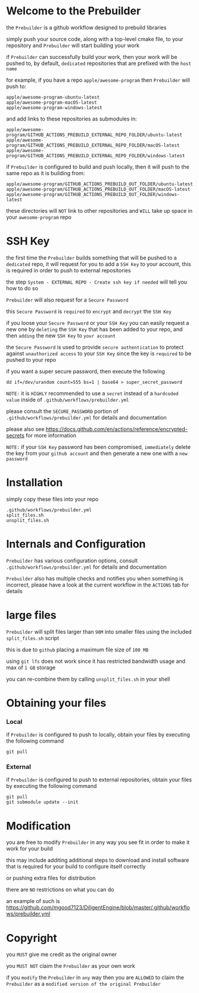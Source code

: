 # Welcome to the Prebuilder

the `Prebuilder` is a github workflow designed to prebuild libraries

simply push your source code, along with a top-level cmake file, to your repository and `Prebuilder` will start building your work

if `Prebuilder` can successfully build your work, then your work will be pushed to, by default, `dedicated` repositories that are prefixed with the `host name`

for example, if you have a repo `apple/awesome-program` then `Prebuilder` will push to:

```
apple/awesome-program-ubuntu-latest
apple/awesome-program-macOS-latest
apple/awesome-program-windows-latest
```

and add links to these repositories as submodules in:
```
apple/awesome-program/GITHUB_ACTIONS_PREBUILD_EXTERNAL_REPO_FOLDER/ubuntu-latest
apple/awesome-program/GITHUB_ACTIONS_PREBUILD_EXTERNAL_REPO_FOLDER/macOS-latest
apple/awesome-program/GITHUB_ACTIONS_PREBUILD_EXTERNAL_REPO_FOLDER/windows-latest
```

if `Prebuilder` is configured to build and push locally, then it will push to the same repo as it is building from:
```
apple/awesome-program/GITHUB_ACTIONS_PREBUILD_OUT_FOLDER/ubuntu-latest
apple/awesome-program/GITHUB_ACTIONS_PREBUILD_OUT_FOLDER/macOS-latest
apple/awesome-program/GITHUB_ACTIONS_PREBUILD_OUT_FOLDER/windows-latest
```

these directories will `NOT` link to other repositories and `WILL` take up space in your `awesome-program` repo


# SSH Key

the first time the `Prebuilder` builds something that will be pushed to a `dedicated` repo, it will request for you to add a `SSH Key` to your account, this is required in order to push to external repositories

the step `System - EXTERNAL REPO - Create ssh key if needed` will tell you how to do so

`Prebuilder` will also request for a `Secure Password`

this `Secure Password` is `required` to `encrypt` and `decrypt` the `SSH Key`

if you loose your `Secure Password` or your `SSH Key` you can easily request a new one by `deleting` the `SSH Key` that has been added to your repo, and then `adding` the new `SSH Key` to `your account`

the `Secure Password` is used to provide `secure authentication` to protect against `unauthorized access` to your `SSH Key` since the key is `required` to be pushed to your repo

if you want a super secure password, then execute the following

`dd if=/dev/urandom count=555 bs=1 | base64 > super_secret_password`

`NOTE:` it is `HIGHLY` recommended to use a `secret` instead of a `hardcoded value` inside of `.github/workflows/prebuilder.yml`

please consult the `SECURE_PASSWORD` portion of  `.github/workflows/prebuilder.yml` for details and documentation

please also see https://docs.github.com/en/actions/reference/encrypted-secrets for more information

`NOTE:` if your `SSH Key` password has been compromised, `immediately` delete the key from your `github account` and then generate a new one with a `new password`

# Installation

simply copy these files into your repo
```
.github/workflows/prebuilder.yml
split_files.sh
unsplit_files.sh
```

# Internals and Configuration

`Prebuilder` has various configuration options, consult `.github/workflows/prebuilder.yml` for details and documentation

`Prebuilder` also has multiple checks and notifies you when something is incorrect, please have a look at the current workflow in the `ACTIONS` tab for details

# large files

`Prebuilder` will split files larger than `90M` into smaller files using the included `split_files.sh` script

this is due to `github` placing a maximum file size of  `100 MB`

using `git lfs` does not work since it has restricted bandwidth usage and max of `1 GB` storage

you can re-combine them by calling `unsplit_files.sh` in your shell

# Obtaining your files

### Local

if `Prebuilder` is configured to push to locally, obtain your files by executing the following command

```
git pull
```

### External

if `Prebuilder` is configured to push to external repositories, obtain your files by executing the following command

```
git pull
git submodule update --init
```


# Modification

you are free to modify `Prebuilder` in any way you see fit in order to make it work for your build

this may include additing additional steps to download and install software that is required for your build to configure itself correctly

or pushing extra files for distribution

there are `NO` restrictions on what you can do

an example of such is https://github.com/mgood7123/DiligentEngine/blob/master/.github/workflows/prebuilder.yml

# Copyright

you `MUST` give me credit as the original owner

you `MUST NOT` claim the `Prebuilder` as your own work

if you `modify` the `Prebuilder` in `any` way then you are `ALLOWED` to claim the `Prebuilder` as a `modified version of the original Prebuilder`
